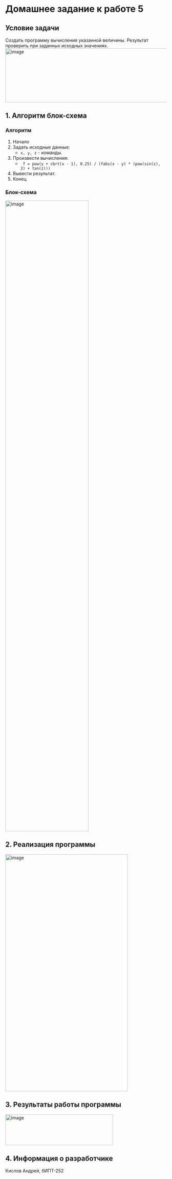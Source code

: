 # Домашнее задание к работе 5 #
## Условие задачи ##
Создать программу вычисления указанной величины. Результат проверить при заданных исходных значениях.
<img width="800" height="168" alt="image" src="https://github.com/user-attachments/assets/243a946d-4e0b-42c3-a483-e84db1b72615" />

## 1. Алгоритм блок-схема ##
### Алгоритм ###
1. Начало
2. Задать исходные данные:
   * ``` x, y, z ``` - команды.
3. Произвести вычисления:
   * ```  f = pow(y + cbrt(x - 1), 0.25) / (fabs(x - y) * (pow(sin(z), 2) + tan(z))) ```
4. Вывести результат.
5. Конец
### Блок-схема ###
<img width="260" height="1964" alt="image" src="https://github.com/user-attachments/assets/08f854cb-e509-4a2a-9a16-5ee42d4c6da9" />


## 2. Реализация программы ##
<img width="382" height="738" alt="image" src="https://github.com/user-attachments/assets/cd9a1d8c-8128-45c1-b3e4-384fbb6ce0e7" />


## 3. Результаты работы программы ##
<img width="336" height="96" alt="image" src="https://github.com/user-attachments/assets/1f5bcb59-c59e-4fcb-b65c-4e9007e65930" />


## 4. Информация о разработчике ##
Кислов Андрей, бИПТ-252
